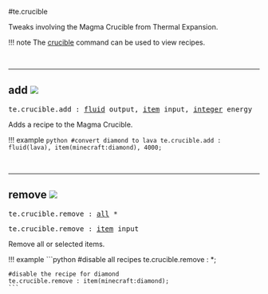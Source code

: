 #te.crucible

Tweaks involving the Magma Crucible from Thermal Expansion.

!!! note
	The [crucible](/commands/te/#te-crucible) command can be used to view recipes.

<br>

---
## add ![](/img/version_1.12.png)

<pre>te.crucible.add : <a href="/arguments/fluid/">fluid</a> output, <a href="/arguments/item/">item</a> input, <a href="/arguments/integer/">integer</a> energy</pre>

Adds a recipe to the Magma Crucible.

!!! example
	```python
	#convert diamond to lava
	te.crucible.add : fluid(lava), item(minecraft:diamond), 4000;
	```

<br>

---
## remove ![](/img/version_1.12.png)

<pre>te.crucible.remove : <a href="/arguments/all/">all</a> *</pre>
<pre>te.crucible.remove : <a href="/arguments/item/">item</a> input</pre>

Remove all or selected items.

!!! example
	```python
	#disable all recipes
	te.crucible.remove : *;
	
	#disable the recipe for diamond
	te.crucible.remove : item(minecraft:diamond);
	```

<br>